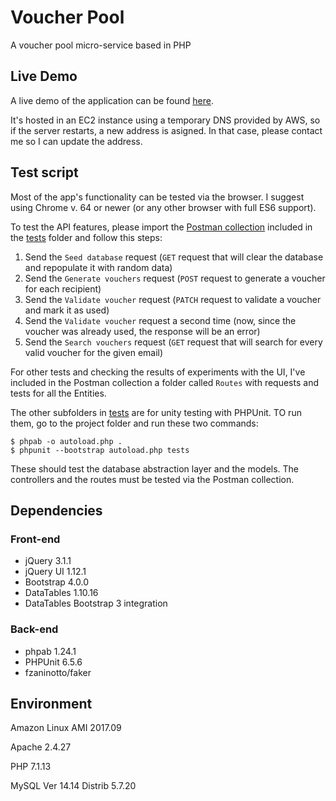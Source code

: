 # Voucher Pool
A voucher pool micro-service based in PHP

## Live Demo
A live demo of the application can be found [here](http://ec2-18-217-163-134.us-east-2.compute.amazonaws.com/voucher_pool/vouchers/show).

It's hosted in an EC2 instance using a temporary DNS provided by AWS, so if the server restarts, a new address is asigned. In that case, please contact me so I can update the address.

## Test script
Most of the app's functionality can be tested via the browser. I suggest using Chrome v. 64 or newer (or any other browser with full ES6 support).

To test the API features, please import the [Postman collection](tests/voucher_pool.postman_collection.json) included in the [tests](tests/) folder and follow this steps:

1. Send the `Seed database` request (`GET` request that will clear the database and repopulate it with random data)
2. Send the `Generate vouchers` request (`POST` request to generate a voucher for each recipient)
3. Send the `Validate voucher` request (`PATCH` request to validate a voucher and mark it as used)
4. Send the `Validate voucher` request a second time (now, since the voucher was already used, the response will be an error)
5. Send the `Search vouchers` request (`GET` request that will search for every valid voucher for the given email)

For other tests and checking the results of experiments with the UI, I've included in the Postman collection a folder called `Routes` with requests and tests for all the Entities.

The other subfolders in [tests](tests/) are for unity testing with PHPUnit. TO run them, go to the project folder and run these two commands:

```
$ phpab -o autoload.php .
$ phpunit --bootstrap autoload.php tests
```

These should test the database abstraction layer and the models. The controllers and the routes must be tested via the Postman collection.

## Dependencies

### Front-end
* jQuery 3.1.1
* jQuery UI 1.12.1
* Bootstrap 4.0.0
* DataTables 1.10.16
* DataTables Bootstrap 3 integration

### Back-end
* phpab 1.24.1
* PHPUnit 6.5.6
* fzaninotto/faker

## Environment
Amazon Linux AMI 2017.09

Apache 2.4.27

PHP 7.1.13

MySQL Ver 14.14 Distrib 5.7.20
